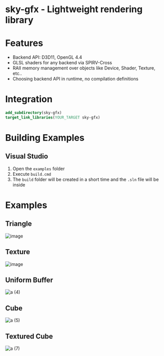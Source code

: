 # sky-gfx - Lightweight rendering library

# Features
- Backend API: D3D11, OpenGL 4.4
- GLSL shaders for any backend via SPIRV-Cross
- RAII memory management over objects like Device, Shader, Texture, etc..
- Choosing backend API in runtime, no compilation definitions

# Integration

```cmake
add_subdirectory(sky-gfx)
target_link_libraries(YOUR_TARGET sky-gfx)
```

# Building Examples

## Visual Studio
1. Open the `examples` folder
2. Execute `build.cmd`
3. The `build` folder will be created in a short time and the `.sln` file will be inside

# Examples

## Triangle

![image](https://user-images.githubusercontent.com/3295141/173175376-c33d287d-4cc5-4070-9f08-d1379b6b4374.png)

## Texture

![image](https://user-images.githubusercontent.com/3295141/173175982-79d1f92f-76bf-4dea-adf2-973f66db4b02.png)

## Uniform Buffer

![a (4)](https://user-images.githubusercontent.com/3295141/173176075-7fdb9759-e3ca-4447-b439-2acd27f7ced9.gif)

## Cube

![a (5)](https://user-images.githubusercontent.com/3295141/173178283-083e54c7-488d-457f-91f1-e4685ecc3538.gif)

## Textured Cube

![a (7)](https://user-images.githubusercontent.com/3295141/173178767-7bafba29-96f2-4d44-8067-04fc1fb872a2.gif)

